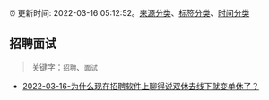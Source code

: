 :alarm_clock: 更新时间: 2022-03-16 05:12:52。[来源分类](../README.md)、[标签分类](../TAGS.md)、[时间分类](../TIMELINE.md)

## 招聘面试


> 关键字：`招聘`、`面试`



- [2022-03-16-为什么现在招聘软件上聊得说双休去线下就变单休了？](https://www.v2ex.com/t/840729) 